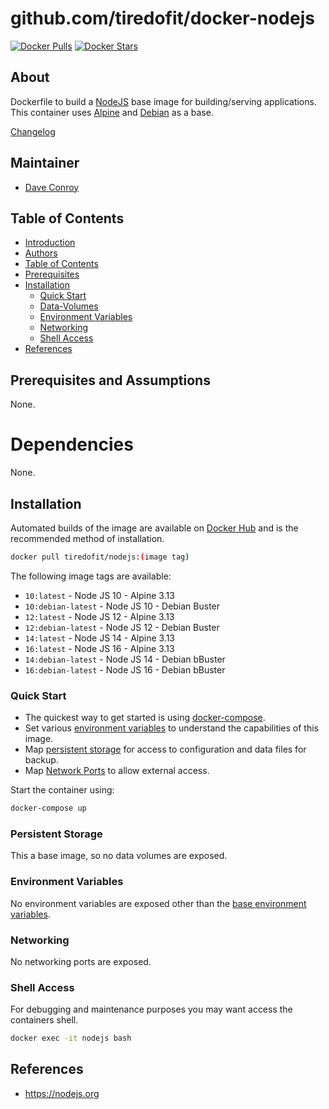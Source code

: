 # github.com/tiredofit/docker-nodejs

[![Docker Pulls](https://img.shields.io/docker/pulls/tiredofit/nodejs.svg)](https://hub.docker.com/r/tiredofit/nodejs)
[![Docker Stars](https://img.shields.io/docker/stars/tiredofit/nodejs.svg)](https://hub.docker.com/r/tiredofit/nodejs)

## About

Dockerfile to build a [NodeJS](https://nodejs.org) base image for building/serving applications.
This container uses [Alpine](https://hub.docker.com/r/tiredofit/alpine) and [Debian](https://hub.docker.com/r/tiredofit/debian) as a base.

[Changelog](CHANGELOG.md)

## Maintainer

- [Dave Conroy](https://github.com/tiredofit)

## Table of Contents

- [Introduction](#introduction)
- [Authors](#authors)
- [Table of Contents](#table-of-contents)
- [Prerequisites](#prerequisites)
- [Installation](#installation)
	- [Quick Start](#quick-start)
	- [Data-Volumes](#data-volumes)
	- [Environment Variables](#environment-variables)
	- [Networking](#networking)
	- [Shell Access](#shell-access)
- [References](#references)


## Prerequisites and Assumptions

None.

# Dependencies

None.

## Installation

Automated builds of the image are available on [Docker Hub](https://hub.docker.com/r/tiredofit/nodejs) and is the recommended method of installation.


```bash
docker pull tiredofit/nodejs:(image tag)
```


The following image tags are available:

* `10:latest` - Node JS 10 - Alpine 3.13
* `10:debian-latest` - Node JS 10 - Debian Buster
* `12:latest` - Node JS 12 - Alpine 3.13
* `12:debian-latest` - Node JS 12 - Debian Buster
* `14:latest` - Node JS 14 - Alpine 3.13
* `16:latest` - Node JS 16 - Alpine 3.13
* `14:debian-latest` - Node JS 14 - Debian bBuster
* `16:debian-latest` - Node JS 16 - Debian bBuster


### Quick Start

* The quickest way to get started is using [docker-compose](https://docs.docker.com/compose/).
* Set various [environment variables](#environment-variables) to understand the capabilities of this image.
* Map [persistent storage](#data-volumes) for access to configuration and data files for backup.
* Map [Network Ports](#networking) to allow external access.

Start the container using:

```bash
docker-compose up
```

### Persistent Storage

This a base image, so no data volumes are exposed.


### Environment Variables

No environment variables are exposed other than the [base environment variables](https://hub.docker.com/r/alpine).

### Networking

No networking ports are exposed.

### Shell Access

For debugging and maintenance purposes you may want access the containers shell.

```bash
docker exec -it nodejs bash
```

## References

* https://nodejs.org